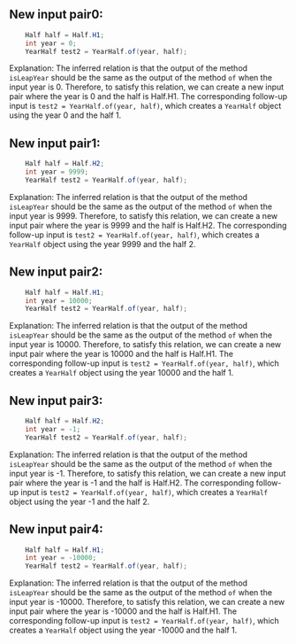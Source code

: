 ## New input pair0:
```java
    Half half = Half.H1;
    int year = 0;
    YearHalf test2 = YearHalf.of(year, half);
```
Explanation: The inferred relation is that the output of the method `isLeapYear` should be the same as the output of the method `of` when the input year is 0. Therefore, to satisfy this relation, we can create a new input pair where the year is 0 and the half is Half.H1. The corresponding follow-up input is `test2 = YearHalf.of(year, half)`, which creates a `YearHalf` object using the year 0 and the half 1.

## New input pair1:
```java
    Half half = Half.H2;
    int year = 9999;
    YearHalf test2 = YearHalf.of(year, half);
```
Explanation: The inferred relation is that the output of the method `isLeapYear` should be the same as the output of the method `of` when the input year is 9999. Therefore, to satisfy this relation, we can create a new input pair where the year is 9999 and the half is Half.H2. The corresponding follow-up input is `test2 = YearHalf.of(year, half)`, which creates a `YearHalf` object using the year 9999 and the half 2.

## New input pair2:
```java
    Half half = Half.H1;
    int year = 10000;
    YearHalf test2 = YearHalf.of(year, half);
```
Explanation: The inferred relation is that the output of the method `isLeapYear` should be the same as the output of the method `of` when the input year is 10000. Therefore, to satisfy this relation, we can create a new input pair where the year is 10000 and the half is Half.H1. The corresponding follow-up input is `test2 = YearHalf.of(year, half)`, which creates a `YearHalf` object using the year 10000 and the half 1.

## New input pair3:
```java
    Half half = Half.H2;
    int year = -1;
    YearHalf test2 = YearHalf.of(year, half);
```
Explanation: The inferred relation is that the output of the method `isLeapYear` should be the same as the output of the method `of` when the input year is -1. Therefore, to satisfy this relation, we can create a new input pair where the year is -1 and the half is Half.H2. The corresponding follow-up input is `test2 = YearHalf.of(year, half)`, which creates a `YearHalf` object using the year -1 and the half 2.

## New input pair4:
```java
    Half half = Half.H1;
    int year = -10000;
    YearHalf test2 = YearHalf.of(year, half);
```
Explanation: The inferred relation is that the output of the method `isLeapYear` should be the same as the output of the method `of` when the input year is -10000. Therefore, to satisfy this relation, we can create a new input pair where the year is -10000 and the half is Half.H1. The corresponding follow-up input is `test2 = YearHalf.of(year, half)`, which creates a `YearHalf` object using the year -10000 and the half 1.
